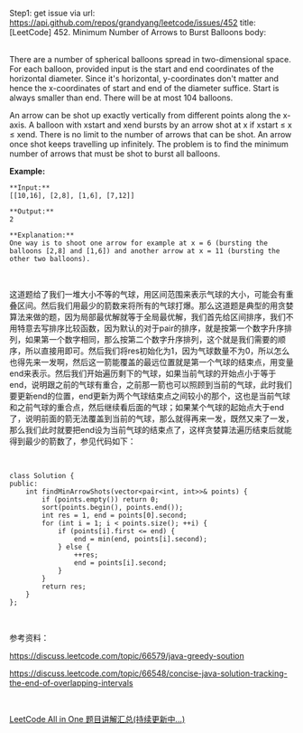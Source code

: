 Step1: get issue via url: https://api.github.com/repos/grandyang/leetcode/issues/452 
 title:[LeetCode] 452. Minimum Number of Arrows to Burst Balloons 
 body:  
  

There are a number of spherical balloons spread in two-dimensional space. For each balloon, provided input is the start and end coordinates of the horizontal diameter. Since it's horizontal, y-coordinates don't matter and hence the x-coordinates of start and end of the diameter suffice. Start is always smaller than end. There will be at most 104 balloons.

An arrow can be shot up exactly vertically from different points along the x-axis. A balloon with xstart and xend bursts by an arrow shot at x if xstart ≤ x ≤ xend. There is no limit to the number of arrows that can be shot. An arrow once shot keeps travelling up infinitely. The problem is to find the minimum number of arrows that must be shot to burst all balloons.

**Example:**
    
    
    **Input:**
    [[10,16], [2,8], [1,6], [7,12]]
    
    **Output:**
    2
    
    **Explanation:**
    One way is to shoot one arrow for example at x = 6 (bursting the balloons [2,8] and [1,6]) and another arrow at x = 11 (bursting the other two balloons).
    

 

这道题给了我们一堆大小不等的气球，用区间范围来表示气球的大小，可能会有重叠区间。然后我们用最少的箭数来将所有的气球打爆。那么这道题是典型的用贪婪算法来做的题，因为局部最优解就等于全局最优解，我们首先给区间排序，我们不用特意去写排序比较函数，因为默认的对于pair的排序，就是按第一个数字升序排列，如果第一个数字相同，那么按第二个数字升序排列，这个就是我们需要的顺序，所以直接用即可。然后我们将res初始化为1，因为气球数量不为0，所以怎么也得先来一发啊，然后这一箭能覆盖的最远位置就是第一个气球的结束点，用变量end来表示。然后我们开始遍历剩下的气球，如果当前气球的开始点小于等于end，说明跟之前的气球有重合，之前那一箭也可以照顾到当前的气球，此时我们要更新end的位置，end更新为两个气球结束点之间较小的那个，这也是当前气球和之前气球的重合点，然后继续看后面的气球；如果某个气球的起始点大于end了，说明前面的箭无法覆盖到当前的气球，那么就得再来一发，既然又来了一发，那么我们此时就要把end设为当前气球的结束点了，这样贪婪算法遍历结束后就能得到最少的箭数了，参见代码如下：

 
    
    
    class Solution {
    public:
        int findMinArrowShots(vector<pair<int, int>>& points) {
            if (points.empty()) return 0;
            sort(points.begin(), points.end());
            int res = 1, end = points[0].second;
            for (int i = 1; i < points.size(); ++i) {
                if (points[i].first <= end) {
                    end = min(end, points[i].second);
                } else {
                    ++res;
                    end = points[i].second;
                }
            }
            return res;
        }
    };

 

参考资料：

<https://discuss.leetcode.com/topic/66579/java-greedy-soution>

<https://discuss.leetcode.com/topic/66548/concise-java-solution-tracking-the-end-of-overlapping-intervals>

 

[LeetCode All in One 题目讲解汇总(持续更新中...)](http://www.cnblogs.com/grandyang/p/4606334.html)
